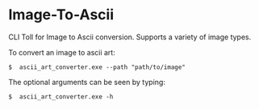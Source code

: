 # Image-To-Ascii

CLI Toll for Image to Ascii conversion.
Supports a variety of image types.

To convert an image to ascii art:
```
$  ascii_art_converter.exe --path "path/to/image"
```

The optional arguments can be seen by typing:
```
$  ascii_art_converter.exe -h
```
